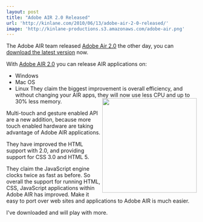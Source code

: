 ```yaml
---
layout: post
title: "Adobe AIR 2.0 Released"
url: 'http://kinlane.com/2010/06/13/adobe-air-2-0-released/'
image: 'http://kinlane-productions.s3.amazonaws.com/adobe-air.png'
---
```


The Adobe AIR team released [Adobe Air 2.0][1] the other day, you can [download the latest version][2] now.

With [Adobe AIR 2.0][1] you can release AIR applications on:

  * Windows
  * Mac OS
  * Linux
They claim the biggest improvement is overall efficiency, and without changing your AIR apps, they will now use less CPU and up to 30% less memory.<img class="c1" title="Adobe AIR" src="http://kinlane-productions.s3.amazonaws.com/adobe-air.png" alt="" width="250" align="right" />

Multi-touch and gesture enabled API are a new addition, because more touch enabled hardware are taking advantage of Adobe AIR applications.

They have improved the HTML support with 2.0, and providing support for CSS 3.0 and HTML 5.

They claim the JavaScript engine clocks twice as fast as before. So overall the support for running HTML, CSS, JavaScript applications within Adobe AIR has improved. Make it easy to port over web sites and applications to Adobe AIR is much easier.

I've downloaded and will play with more.

   [1]: http://blogs.adobe.com/air/2010/06/introducing_air_2.html
   [2]: http://get.adobe.com/air/
